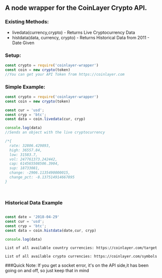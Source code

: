## A node wrapper for the CoinLayer Crypto API.

### Existing Methods:
* livedata(currency,crypto) - Returns Live Cryptocurrency Data
* histdata(data, currency, crypto) - Returns Historical Data from 2011 - Date Given
### Setup:

```javascript
const crypto = require('coinlayer-wrapper')
const coin = new crypto(token)
//You can get your API Token from https://coinlayer.com
```



### Simple Example:
```js
const crypto = require('coinlayer-wrapper')
const coin = new crypto(token)

const cur = 'usd';
const cryp = 'btc';
const data = coin.livedata(cur, cryp)

console.log(data)
//Sends an object with the live cryptocurrency

/*{
  rate: 32806.429893,
  high: 36557.84,
  low: 31583.7,
  vol: 247761373.242442,
  cap: 614565508506.3904,
  sup: 18733081,
  change: -2906.1135490000015,
  change_pct: -8.137514914667895
}




```
### Historical Data Example
```js

const date = '2018-04-29'
const cur = 'usd';
const cryp = 'btc';
const data = coin.histdata(date,cur, cryp)

console.log(data)


```
```
List of all available country currencies: https://coinlayer.com/target

List of all available crypto currencies: https://coinlayer.com/symbols

```

###Quick Note:
If you get a socket error, it's on the API side,it has been going on and off, so just keep that in mind




